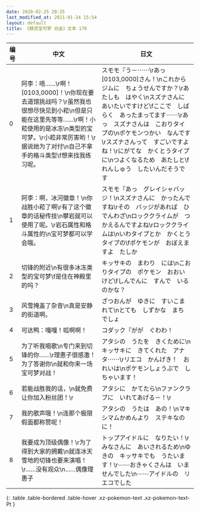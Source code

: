 ```yaml
---
date: 2020-02-25 20:25
last_modified_at: 2021-01-24 15:54
layout: default
title: 《精灵宝可梦 白金》文本 178
---
```

| 编号 | 中文 | 日文 |
| ---- | ---- | ---- |
| 0 | 阿李：唔……\r啊！[0103,0000]！\n你现在要去道馆挑战吗？\r虽然我也很想尽快见到小菘\n但是只能在这里先等等……\r啊！小菘使用的是冰冻\n类型的宝可梦。\r小菘非常厉害哟！\r据说她为了对付\n自己不拿手的格斗类型\f想来找我练习呢。 | スモモ『う－⋯⋯\rあっ　[0103,0000]さん！\nこれから　ジムに　ちょうせんですか？\rあたしも　はやく\nスズナさんに　あいたいですけど\fここで　しばらく　あったまってます⋯⋯\rあっ　スズナさんは　こおりタイプの\nポケモンつかい　なんです\rスズナさんって　すごいですよね！\rにがてな　かくとうタイプに\nつよくなるため　あたしと\fれんしゅう　したいんだそうです |
| 1 | 阿李：啊，冰河徽章！\n你战胜小菘了啊\r有了这个徽章的话秘传技\n攀岩就可以使用了呢。\r岩石属性和格斗属性的\n宝可梦都可以学会哦。 | スモモ『あっ　グレイシャバッジ！\nスズナさんに　かったんですね\rその　バッジがあれば　ひでんわざ\nロッククライムが　つかえるんですよね\rロッククライムは\nいわタイプとか　かくとうタイプの\fポケモンが　おぼえますよ　たしか |
| 2 | 切锋的附近\n有很多冰冻类型的宝可梦\f是住在神殿里的吗？ | キッサキの　まわり　には\nこおりタイプの　ポケモン　おおいけど\fしんでんに　すんで　いるのかな？ |
| 3 | 风雪掩盖了杂音\n真是安静的街道啊。 | ざつおんが　ゆきに　すいこまれて\nとても　しずかな　まち　でしょ |
| 4 | 可达鸭：嘎嘎！呱啊啊！ | コダック『がが　ぐわわ！ |
| 5 | 为了听我唱歌\n专门来到切锋的你……\r理惠子很感激！为了答谢你\n就和你来一场宝可梦对战！ | アタシの　うたを　きくために\nキッサキに　きてくれた　アナタ⋯⋯\rリエコ　かんげき！　おれいは\nポケモンしょうぶで　しちゃいます！ |
| 6 | 若能战胜我的话，\n就免费让你加入粉丝团！\r | アタシに　かてたら\nファンクラブに　いれてあげる－！\r |
| 7 | 我的歌声哦！\n连那个极限假面都称赞呢！ | アタシの　うたは　あの！\nマキシマムかめんより　ステキなのに！ |
| 8 | 我要成为顶级偶像！\r为了得到大家的拥戴\n就连冰天雪地的切锋也要来演唱！\r……没有观众\n……偶像理惠子 | トップアイドルに　なりたい！\rみなさんに　あいされるため\nゆきの　キッサキでも　うたいます！\r⋯⋯おきゃくさんは　いませんでした\n⋯⋯アイドルの　リエコでした |
{: .table .table-bordered .table-hover .xz-pokemon-text .xz-pokemon-text-Pt }